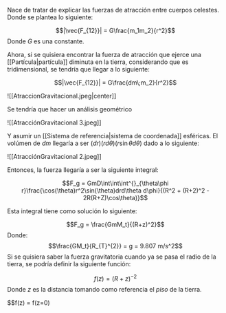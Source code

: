
Nace de tratar de explicar las fuerzas de atracción entre cuerpos celestes. Donde se plantea lo siguiente: 

$$|\vec{F_{12}}| = G\frac{m_1m_2}{r^2}$$ 
Donde $G$ es una constante. 

Ahora, si se quisiera encontrar la fuerza de atracción que ejerce una [[Partícula|partícula]] diminuta en la tierra, considerando que es tridimensional, se tendría que llegar a lo siguiente: 

$$|\vec{F_{12}}| = G\frac{dm\;m_2}{r^2}$$ 

![[AtraccionGravitacional.jpeg|center]]

Se tendría que hacer un análisis geométrico

![[AtracciónGravitacional 3.jpeg]]

Y asumir un [[Sistema de referencia|sistema de coordenada]] esféricas. El volúmen de $dm$ llegaría a ser $(dr)(rd\theta)(r\sin\theta d\theta)$  dado a lo siguiente: 

![[AtracciónGravitacional 2.jpeg]]

Entonces, la fuerza llegaría a ser la siguiente integral: 

$$F_g = GmD\int\int\int^{}_{\theta\phi r}\frac{\cos(\theta)r^2\sin(\theta)drd\theta d\phi}{(R^2 + (R+2)^2 - 2R(R+Z)\cos\theta)}$$

Esta integral tiene como solución lo siguiente: 

$$F_g = \frac{GmM_t}{(R+z)^2}$$ 
Donde:
$$\frac{GM_t}{R_{T}^{2}} = g = 9.807 m/s^2$$ 
Si se quisiera saber la fuerza gravitatoria cuando ya se pasa el radio de la tierra, se podría definir la siguiente función: 

$$f(z) = (R+z)^{-2}$$ 
Donde $z$ es la distancia tomando como referencia el *piso* de la tierra. 

$$f(z) = f(z=0)